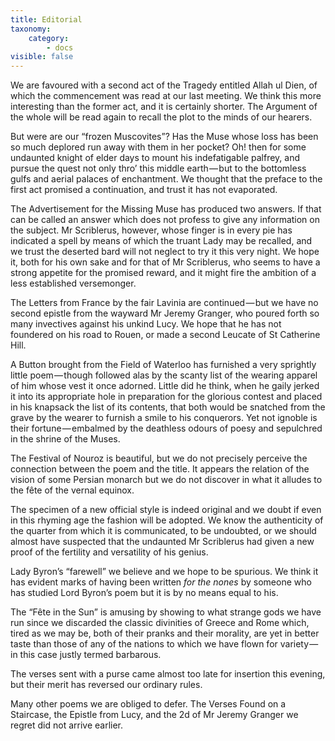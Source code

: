 ```yaml
---
title: Editorial
taxonomy:
    category:
        - docs
visible: false
---
```


We are favoured with a second act of the Tragedy entitled Allah ul Dien, of which the commencement was read at our last meeting. We think this more interesting than the former act, and it is certainly shorter. The Argument of the whole will be read again to recall the plot to the minds of our hearers.

But were are our “frozen Muscovites”? Has the Muse whose loss has been so much deplored run away with them in her pocket? Oh! then for some undaunted knight of elder days to mount his indefatigable palfrey, and pursue the quest not only thro’ this middle earth — but to the bottomless gulfs and aerial palaces of enchantment. We thought that the preface to the first act promised a continuation, and trust it has not evaporated.

The Advertisement for the Missing Muse has produced two answers. If that can be called an answer which does not profess to give any information on the subject. Mr Scriblerus, however, whose finger is in every pie has indicated a spell by means of which the truant Lady may be recalled, and we trust the deserted bard will not neglect to try it this very night. We hope it, both for his own sake and for that of Mr Scriblerus, who seems to have a strong appetite for the promised reward, and it might fire the ambition of a less established versemonger.

The Letters from France by the fair Lavinia are continued — but we have no second epistle from the wayward Mr Jeremy Granger, who poured forth so many invectives against his unkind Lucy. We hope that he has not foundered on his road to Rouen, or made a second Leucate of St Catherine Hill.

A Button brought from the Field of Waterloo has furnished a very sprightly little poem — though followed alas by the scanty list of the wearing apparel of him whose vest it once adorned. Little did he think, when he gaily jerked it into its appropriate hole in preparation for the glorious contest and placed in his knapsack the list of its contents, that both would be snatched from the grave by the wearer to furnish a smile to his conquerors. Yet not ignoble is their fortune — embalmed by the deathless odours of poesy and sepulchred in the shrine of the Muses.

The Festival of Nouroz is beautiful, but we do not precisely perceive the connection between the poem and the title. It appears the relation of the vision of some Persian monarch but we do not discover in what it alludes to the fête of the vernal equinox.

The specimen of a new official style is indeed original and we doubt if even in this rhyming age the fashion will be adopted. We know the authenticity of the quarter from which it is communicated, to be undoubted, or we should almost have suspected that the undaunted Mr Scriblerus had given a new proof of the fertility and versatility of his genius.

Lady Byron’s “farewell” we believe and we hope to be spurious. We think it has evident marks of having been written *for the nones* by someone who has studied Lord Byron’s poem but it is by no means equal to his.

The “Fête in the Sun” is amusing by showing to what strange gods we have run since we discarded the classic divinities of Greece and Rome which, tired as we may be, both of their pranks and their morality, are yet in better taste than those of any of the nations to which we have flown for variety — in this case justly termed barbarous.

The verses sent with a purse came almost too late for insertion this evening, but their merit has reversed our ordinary rules.  

Many other poems we are obliged to defer. The Verses Found on a Staircase, the Epistle from Lucy, and the 2d of Mr Jeremy Granger we regret did not arrive earlier.
